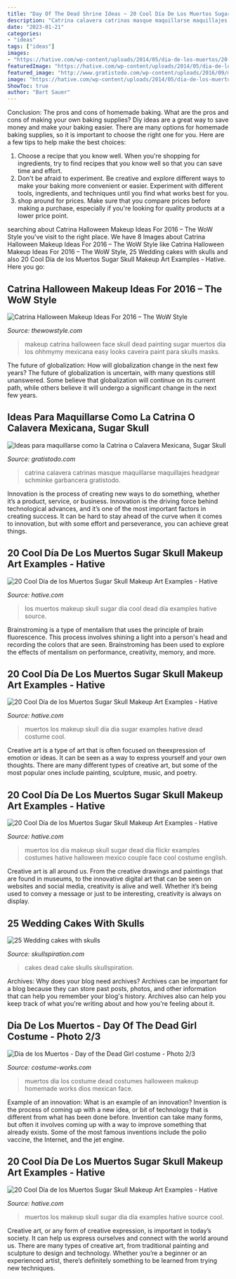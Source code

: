 ```yaml
---
title: "Day Of The Dead Shrine Ideas ~ 20 Cool Día De Los Muertos Sugar Skull Makeup Art Examples"
description: "Catrina calavera catrinas masque maquillarse maquillajes headgear schminke garbancera gratistodo"
date: "2023-01-21"
categories:
- "ideas"
tags: ["ideas"]
images:
- "https://hative.com/wp-content/uploads/2014/05/dia-de-los-muertos/20-steampunk-dia-de-los-muertos.jpg"
featuredImage: "https://hative.com/wp-content/uploads/2014/05/dia-de-los-muertos/10-sugar-skull-makeup.jpg"
featured_image: "http://www.gratistodo.com/wp-content/uploads/2016/09/maquillaje-calavera-mexicana-catrina-800x529.jpg"
image: "https://hative.com/wp-content/uploads/2014/05/dia-de-los-muertos/20-steampunk-dia-de-los-muertos.jpg"
ShowToc: true
author: "Bart Sauer"
---
```



Conclusion: The pros and cons of homemade baking.
What are the pros and cons of making your own baking supplies? Diy ideas are a great way to save money and make your baking easier. There are many options for homemade baking supplies, so it is important to choose the right one for you. Here are a few tips to help make the best choices: 
1. Choose a recipe that you know well. When you're shopping for ingredients, try to find recipes that you know well so that you can save time and effort. 
2. Don't be afraid to experiment. Be creative and explore different ways to make your baking more convenient or easier. Experiment with different tools, ingredients, and techniques until you find what works best for you. 
3. shop around for prices. Make sure that you compare prices before making a purchase, especially if you're looking for quality products at a lower price point.

	

		
searching about Catrina Halloween Makeup Ideas For 2016 – The WoW Style you've visit to the right place. We have 8 Images about Catrina Halloween Makeup Ideas For 2016 – The WoW Style like Catrina Halloween Makeup Ideas For 2016 – The WoW Style, 25 Wedding cakes with skulls and also 20 Cool Día de los Muertos Sugar Skull Makeup Art Examples - Hative. Here you go:
		
    
## Catrina Halloween Makeup Ideas For 2016 – The WoW Style

<img loading=lazy src="http://thewowstyle.com/wp-content/uploads/2016/08/Looks-awesome-with-Catrina-Halloween-Makeup.jpg" onerror="this.onerror=null;this.src='https://tse4.mm.bing.net/th?id=OIP.yCKXoF-fI8kT-sjP-1arMgHaKv&amp;pid=15.1';" alt="Catrina Halloween Makeup Ideas For 2016 – The WoW Style">

_Source: thewowstyle.com_

>makeup catrina halloween face skull dead painting sugar muertos dia los ohhmymy mexicana easy looks caveira paint para skulls masks. 

	

The future of globalization: How will globalization change in the next few years?
The future of globalization is uncertain, with many questions still unanswered. Some believe that globalization will continue on its current path, while others believe it will undergo a significant change in the next few years.

    
## Ideas Para Maquillarse Como La Catrina O Calavera Mexicana, Sugar Skull

<img loading=lazy src="http://www.gratistodo.com/wp-content/uploads/2016/09/maquillaje-calavera-mexicana-catrina-800x529.jpg" onerror="this.onerror=null;this.src='https://tse4.mm.bing.net/th?id=OIP.xoMJs8YlDEe-5gO1RNHgLQHaE5&amp;pid=15.1';" alt="Ideas para maquillarse como la Catrina o Calavera Mexicana, Sugar Skull">

_Source: gratistodo.com_

>catrina calavera catrinas masque maquillarse maquillajes headgear schminke garbancera gratistodo. 

	

Innovation is the process of creating new ways to do something, whether it’s a product, service, or business. Innovation is the driving force behind technological advances, and it’s one of the most important factors in creating success. It can be hard to stay ahead of the curve when it comes to innovation, but with some effort and perseverance, you can achieve great things.

    
## 20 Cool Día De Los Muertos Sugar Skull Makeup Art Examples - Hative

<img loading=lazy src="https://hative.com/wp-content/uploads/2014/05/dia-de-los-muertos/11-day-of-the-dead-make-up.jpg" onerror="this.onerror=null;this.src='https://tse3.mm.bing.net/th?id=OIP.RAcfF7n2-vRDyyR8OlxolQHaJ0&amp;pid=15.1';" alt="20 Cool Día de los Muertos Sugar Skull Makeup Art Examples - Hative">

_Source: hative.com_

>los muertos makeup skull sugar dia cool dead día examples hative source. 

	

Brainstroming is a type of mentalism that uses the principle of brain fluorescence. This process involves shining a light into a person's head and recording the colors that are seen. Brainstroming has been used to explore the effects of mentalism on performance, creativity, memory, and more.

    
## 20 Cool Día De Los Muertos Sugar Skull Makeup Art Examples - Hative

<img loading=lazy src="https://hative.com/wp-content/uploads/2014/05/dia-de-los-muertos/20-steampunk-dia-de-los-muertos.jpg" onerror="this.onerror=null;this.src='https://tse3.mm.bing.net/th?id=OIP.H82jDdIjC1-1VoIGkpt99AHaLH&amp;pid=15.1';" alt="20 Cool Día de los Muertos Sugar Skull Makeup Art Examples - Hative">

_Source: hative.com_

>muertos los makeup skull día dia sugar examples hative dead costume cool. 

	

Creative art is a type of art that is often focused on theexpression of emotion or ideas. It can be seen as a way to express yourself and your own thoughts. There are many different types of creative art, but some of the most popular ones include painting, sculpture, music, and poetry.

    
## 20 Cool Día De Los Muertos Sugar Skull Makeup Art Examples - Hative

<img loading=lazy src="https://hative.com/wp-content/uploads/2014/05/dia-de-los-muertos/10-sugar-skull-makeup.jpg" onerror="this.onerror=null;this.src='https://tse3.mm.bing.net/th?id=OIP.F-jtaoYWarslIO8eP5BnUQAAAA&amp;pid=15.1';" alt="20 Cool Día de los Muertos Sugar Skull Makeup Art Examples - Hative">

_Source: hative.com_

>muertos los dia makeup skull sugar dead día flickr examples costumes hative halloween mexico couple face cool costume english. 

	

Creative art is all around us. From the creative drawings and paintings that are found in museums, to the innovative digital art that can be seen on websites and social media, creativity is alive and well. Whether it’s being used to convey a message or just to be interesting, creativity is always on display.

    
## 25 Wedding Cakes With Skulls

<img loading=lazy src="http://www.skullspiration.com/wp-content/uploads/2013/02/day-of-the-dead-cake.jpg" onerror="this.onerror=null;this.src='https://tse2.mm.bing.net/th?id=OIP.yNiWQLHr0YrWVQF0W6aIDQHaLH&amp;pid=15.1';" alt="25 Wedding cakes with skulls">

_Source: skullspiration.com_

>cakes dead cake skulls skullspiration. 

	

Archives: Why does your blog need archives?
Archives can be important for a blog because they can store past posts, photos, and other information that can help you remember your blog's history. Archives also can help you keep track of what you're writing about and how you're feeling about it.

    
## Dia De Los Muertos - Day Of The Dead Girl Costume - Photo 2/3

<img loading=lazy src="http://photos.costume-works.com/full/dia_de_los_muertos_girl1.jpg" onerror="this.onerror=null;this.src='https://tse2.mm.bing.net/th?id=OIP.wOeFlCqEAIZumiq4XPUvdwHaLJ&amp;pid=15.1';" alt="Dia de los Muertos - Day of the Dead Girl costume - Photo 2/3">

_Source: costume-works.com_

>muertos dia los costume dead costumes halloween makeup homemade works dios mexican face. 

	

Example of an innovation: What is an example of an innovation?
Invention is the process of coming up with a new idea, or bit of technology that is different from what has been done before. Invention can take many forms, but often it involves coming up with a way to improve something that already exists. Some of the most famous inventions include the polio vaccine, the Internet, and the jet engine.

    
## 20 Cool Día De Los Muertos Sugar Skull Makeup Art Examples - Hative

<img loading=lazy src="https://hative.com/wp-content/uploads/2014/05/dia-de-los-muertos/2-dia-de-los-muertos-make-up.jpg" onerror="this.onerror=null;this.src='https://tse3.mm.bing.net/th?id=OIP.xXXAqKt8cqNl09OWX5-7FAHaLH&amp;pid=15.1';" alt="20 Cool Día de los Muertos Sugar Skull Makeup Art Examples - Hative">

_Source: hative.com_

>muertos los makeup skull sugar dia día examples hative source cool. 

	

Creative art, or any form of creative expression, is important in today’s society. It can help us express ourselves and connect with the world around us. There are many types of creative art, from traditional painting and sculpture to design and technology. Whether you’re a beginner or an experienced artist, there’s definitely something to be learned from trying new techniques.

